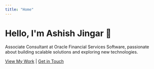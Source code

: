 ```yaml
---
title: "Home"
---
```


# Hello, I'm Ashish Jingar 👋

Associate Consultant at Oracle Financial Services Software, passionate about building scalable solutions and exploring new technologies.

[View My Work](/projects) | [Get in Touch](/contact)